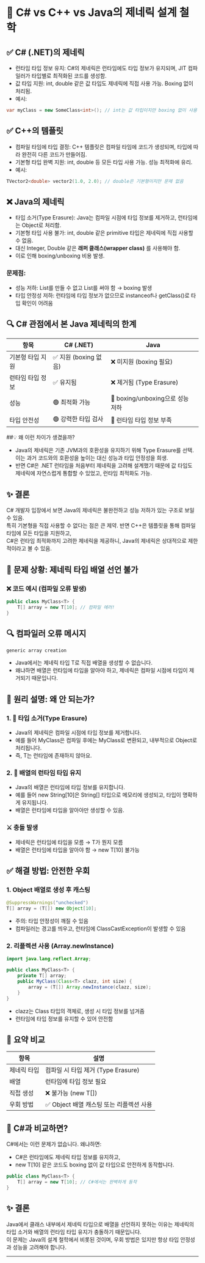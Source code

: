 # 🧠 C# vs C++ vs Java의 제네릭 설계 철학

## ✅ C# (.NET)의 제네릭
- 런타임 타입 정보 유지: C#의 제네릭은 런타임에도 타입 정보가 유지되며, JIT 컴파일러가 타입별로 최적화된 코드를 생성함.
- 값 타입 지원: int, double 같은 값 타입도 제네릭에 직접 사용 가능. Boxing 없이 처리됨.
- 예시:
```csharp
var myClass = new SomeClass<int>(); // int는 값 타입이지만 boxing 없이 사용 가능
```

## ✅ C++의 템플릿
- 컴파일 타임에 타입 결정: C++ 템플릿은 컴파일 타임에 코드가 생성되며, 타입에 따라 완전히 다른 코드가 만들어짐.
- 기본형 타입 완벽 지원: int, double 등 모든 타입 사용 가능. 성능 최적화에 유리.
- 예시:
```cpp
TVector2<double> vector2(1.0, 2.0); // double은 기본형이지만 문제 없음
```

## ❌ Java의 제네릭
- 타입 소거(Type Erasure): Java는 컴파일 시점에 타입 정보를 제거하고, 런타임에는 Object로 처리함.
- 기본형 타입 사용 불가: int, double 같은 primitive 타입은 제네릭에 직접 사용할 수 없음.
- 대신 Integer, Double 같은 **래퍼 클래스(wrapper class)** 를 사용해야 함.
- 이로 인해 boxing/unboxing 비용 발생.

### 문제점:
- 성능 저하: List<int>를 만들 수 없고 List<Integer>를 써야 함 → boxing 발생
- 타입 안정성 저하: 런타임에 타입 정보가 없으므로 instanceof나 getClass()로 타입 확인이 어려움

## 🔍 C# 관점에서 본 Java 제네릭의 한계
| 항목 | C# (.NET) | Java |
|------|-----------|------| 
| 기본형 타입 지원 | ✅ 지원 (boxing 없음) | ❌ 미지원 (boxing 필요) | 
| 런타임 타입 정보 | ✅ 유지됨 | ❌ 제거됨 (Type Erasure) | 
| 성능 | 🟢 최적화 가능 | 🔴 boxing/unboxing으로 성능 저하 | 
| 타입 안전성 | 🟢 강력한 타입 검사 | 🔴 런타임 타입 정보 부족 | 

##💡 왜 이런 차이가 생겼을까?
- Java의 제네릭은 기존 JVM과의 호환성을 유지하기 위해 Type Erasure를 선택. 이는 과거 코드와의 호환성을 높이는 대신 성능과 타입 안정성을 희생.
- 반면 C#은 .NET 런타임을 처음부터 제네릭을 고려해 설계했기 때문에 값 타입도 제네릭에 자연스럽게 통합할 수 있었고, 런타임 최적화도 가능.

## ✨ 결론
C# 개발자 입장에서 보면 Java의 제네릭은 불완전하고 성능 저하가 있는 구조로 보일 수 있음.  
특히 기본형을 직접 사용할 수 없다는 점은 큰 제약. 반면 C++은 템플릿을 통해 컴파일 타임에 모든 타입을 지원하고,  
C#은 런타임 최적화까지 고려한 제네릭을 제공하니, Java의 제네릭은 상대적으로 제한적이라고 볼 수 있음.  

## 🚫 문제 상황: 제네릭 타입 배열 선언 불가
### ❌ 코드 예시 (컴파일 오류 발생)
```java
public class MyClass<T> {
    T[] array = new T[10]; // 컴파일 에러!
}
```

## 🔍 컴파일러 오류 메시지
```
generic array creation
```
- Java에서는 제네릭 타입 T로 직접 배열을 생성할 수 없습니다.  
- 왜냐하면 배열은 런타임에 타입을 알아야 하고, 제네릭은 컴파일 시점에 타입이 제거되기 때문입니다.

## 🧠 원리 설명: 왜 안 되는가?
### 1. 🔄 타입 소거(Type Erasure)
- Java의 제네릭은 컴파일 시점에 타입 정보를 제거합니다.
- 예를 들어 MyClass<String>은 컴파일 후에는 MyClass로 변환되고, 내부적으로 Object로 처리됩니다.
- 즉, T는 런타임에 존재하지 않아요.
 
### 2. 🧬 배열의 런타임 타입 유지
- Java의 배열은 런타임에 타입 정보를 유지합니다.
- 예를 들어 new String[10]은 String[] 타입으로 메모리에 생성되고, 타입이 명확하게 유지됩니다.
- 배열은 런타임에 타입을 알아야만 생성할 수 있음.

### ⚔️ 충돌 발생
- 제네릭은 런타임에 타입을 모름 → T가 뭔지 모름
- 배열은 런타임에 타입을 알아야 함 → new T[10] 불가능

## ✅ 해결 방법: 안전한 우회
### 1. Object 배열로 생성 후 캐스팅
```java
@SuppressWarnings("unchecked")
T[] array = (T[]) new Object[10];
```
- 주의: 타입 안정성이 깨질 수 있음
- 컴파일러는 경고를 띄우고, 런타임에 ClassCastException이 발생할 수 있음

### 2. 리플렉션 사용 (Array.newInstance)
```java
import java.lang.reflect.Array;

public class MyClass<T> {
    private T[] array;
    public MyClass(Class<T> clazz, int size) {
        array = (T[]) Array.newInstance(clazz, size);
    }
}
```
- clazz는 Class<T> 타입의 객체로, 생성 시 타입 정보를 넘겨줌
- 런타임에 타입 정보를 유지할 수 있어 안전함

## 📌 요약 비교
| 항목 | 설명 |
|------|-----| 
| 제네릭 타입 | 컴파일 시 타입 제거 (Type Erasure) | 
| 배열 | 런타임에 타입 정보 필요 | 
| 직접 생성 | ❌ 불가능 (new T[]) | 
| 우회 방법 | ✅ Object 배열 캐스팅 또는 리플렉션 사용 | 


## 🧪 C#과 비교하면?
C#에서는 이런 문제가 없습니다. 왜냐하면:
- C#은 런타임에도 제네릭 타입 정보를 유지하고,
- new T[10] 같은 코드도 boxing 없이 값 타입으로 안전하게 동작합니다.
  
```java
public class MyClass<T> {
    T[] array = new T[10]; // C#에서는 완벽하게 동작
}
```

## ✨ 결론
Java에서 클래스 내부에서 제네릭 타입으로 배열을 선언하지 못하는 이유는 제네릭의 타입 소거와 배열의 런타임 타입 유지가 충돌하기 때문입니다.  
이 문제는 Java의 설계 철학에서 비롯된 것이며, 우회 방법은 있지만 항상 타입 안정성과 성능을 고려해야 합니다.

---



